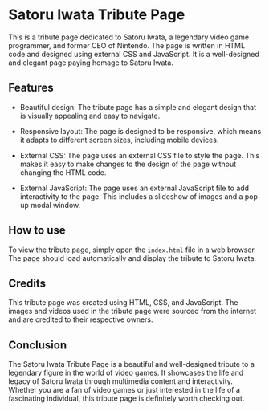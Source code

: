 
# Satoru Iwata Tribute Page

This is a tribute page dedicated to Satoru Iwata, a legendary video game programmer, and former CEO of Nintendo. The page is written in HTML code and designed using external CSS and JavaScript. It is a well-designed and elegant page paying homage to Satoru Iwata.

## Features

* Beautiful design: The tribute page has a simple and elegant design that is visually appealing and easy to navigate.

* Responsive layout: The page is designed to be responsive, which means it adapts to different screen sizes, including mobile devices.

* External CSS: The page uses an external CSS file to style the page. This makes it easy to make changes to the design of the page without changing the HTML code.

* External JavaScript: The page uses an external JavaScript file to add interactivity to the page. This includes a slideshow of images and a pop-up modal window.

## How to use

To view the tribute page, simply open the `index.html` file in a web browser. The page should load automatically and display the tribute to Satoru Iwata.

## Credits

This tribute page was created using HTML, CSS, and JavaScript. The images and videos used in the tribute page were sourced from the internet and are credited to their respective owners.

## Conclusion

The Satoru Iwata Tribute Page is a beautiful and well-designed tribute to a legendary figure in the world of video games. It showcases the life and legacy of Satoru Iwata through multimedia content and interactivity. Whether you are a fan of video games or just interested in the life of a fascinating individual, this tribute page is definitely worth checking out.
